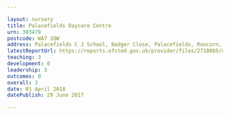 ```yaml
---

layout: nursery
title: Palacefields Daycare Centre
urn: 303479
postcode: WA7 2QW
address: Palacefields C J School, Badger Close, Palacefields, Runcorn, Cheshire, WA7 2QW
latestReportUrl: https://reports.ofsted.gov.uk/provider/files/2710865/urn/303479.pdf
teaching: 3
development: 0
leadership: 3
outcomes: 0
overall: 3
date: 01 April 2018 
datePublish: 29 June 2017

---
```

